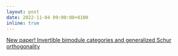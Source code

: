 ```yaml
---
layout: post
date: 2022-11-04 09:00:00+0100
inline: true
---
```


[New paper! Invertible bimodule categories and generalized Schur orthogonality](http://arxiv.org/abs/2211.01947)

